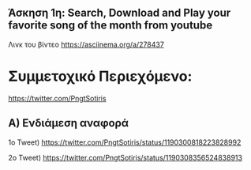 ## Άσκηση 1η: Search, Download and Play your favorite song of the month from youtube

Λινκ του βίντεο https://asciinema.org/a/278437



# Συμμετοχικό Περιεχόμενο:
   https://twitter.com/PngtSotiris
    
## Α) Ενδιάμεση αναφορά

1o Tweet) https://twitter.com/PngtSotiris/status/1190300818223828992

2o Tweet) https://twitter.com/PngtSotiris/status/1190308356524838913
